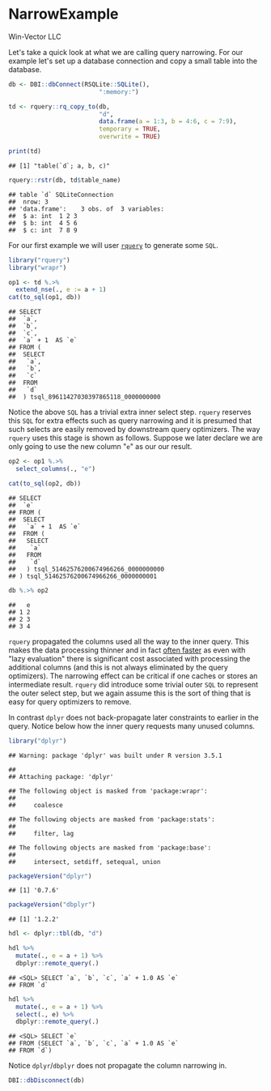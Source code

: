 NarrowExample
================
Win-Vector LLC

<!-- NarrowExample.md is generated from NarrowExample.Rmd. Please edit that file -->
Let's take a quick look at what we are calling query narrowing. For our example let's set up a database connection and copy a small table into the database.

``` r
db <- DBI::dbConnect(RSQLite::SQLite(),
                         ":memory:")

td <- rquery::rq_copy_to(db, 
                         "d", 
                         data.frame(a = 1:3, b = 4:6, c = 7:9),
                         temporary = TRUE,
                         overwrite = TRUE)

print(td)
```

    ## [1] "table(`d`; a, b, c)"

``` r
rquery::rstr(db, td$table_name)
```

    ## table `d` SQLiteConnection 
    ##  nrow: 3 
    ## 'data.frame':    3 obs. of  3 variables:
    ##  $ a: int  1 2 3
    ##  $ b: int  4 5 6
    ##  $ c: int  7 8 9

For our first example we will user [`rquery`](https://github.com/WinVector/rquery) to generate some `SQL`.

``` r
library("rquery")
library("wrapr")

op1 <- td %.>% 
  extend_nse(., e := a + 1)
cat(to_sql(op1, db))
```

    ## SELECT
    ##  `a`,
    ##  `b`,
    ##  `c`,
    ##  `a` + 1  AS `e`
    ## FROM (
    ##  SELECT
    ##   `a`,
    ##   `b`,
    ##   `c`
    ##  FROM
    ##   `d`
    ##  ) tsql_89611427030397865118_0000000000

Notice the above `SQL` has a trivial extra inner select step. `rquery` reserves this `SQL` for extra effects such as query narrowing and it is presumed that such selects are easily removed by downstream query optimizers. The way `rquery` uses this stage is shown as follows. Suppose we later declare we are only going to use the new column "`e`" as our our result.

``` r
op2 <- op1 %.>% 
  select_columns(., "e")

cat(to_sql(op2, db))
```

    ## SELECT
    ##  `e`
    ## FROM (
    ##  SELECT
    ##   `a` + 1  AS `e`
    ##  FROM (
    ##   SELECT
    ##    `a`
    ##   FROM
    ##    `d`
    ##   ) tsql_51462576200674966266_0000000000
    ## ) tsql_51462576200674966266_0000000001

``` r
db %.>% op2
```

    ##   e
    ## 1 2
    ## 2 3
    ## 3 4

`rquery` propagated the columns used all the way to the inner query. This makes the data processing thinner and in fact [often faster](https://github.com/WinVector/rquery/blob/master/extras/NarrowEffectSpark.md) as even with "lazy evaluation" there is significant cost associated with processing the additional columns (and this is not always eliminated by the query optimizers). The narrowing effect can be critical if one caches or stores an intermediate result. `rquery` did introduce some trivial outer `SQL` to represent the outer select step, but we again assume this is the sort of thing that is easy for query optimizers to remove.

In contrast `dplyr` does not back-propagate later constraints to earlier in the query. Notice below how the inner query requests many unused columns.

``` r
library("dplyr")
```

    ## Warning: package 'dplyr' was built under R version 3.5.1

    ## 
    ## Attaching package: 'dplyr'

    ## The following object is masked from 'package:wrapr':
    ## 
    ##     coalesce

    ## The following objects are masked from 'package:stats':
    ## 
    ##     filter, lag

    ## The following objects are masked from 'package:base':
    ## 
    ##     intersect, setdiff, setequal, union

``` r
packageVersion("dplyr")
```

    ## [1] '0.7.6'

``` r
packageVersion("dbplyr")
```

    ## [1] '1.2.2'

``` r
hdl <- dplyr::tbl(db, "d")

hdl %>%
  mutate(., e = a + 1) %>%
  dbplyr::remote_query(.)
```

    ## <SQL> SELECT `a`, `b`, `c`, `a` + 1.0 AS `e`
    ## FROM `d`

``` r
hdl %>%
  mutate(., e = a + 1) %>%
  select(., e) %>%
  dbplyr::remote_query(.)
```

    ## <SQL> SELECT `e`
    ## FROM (SELECT `a`, `b`, `c`, `a` + 1.0 AS `e`
    ## FROM `d`)

Notice `dplyr`/`dbplyr` does not propagate the column narrowing in.

``` r
DBI::dbDisconnect(db)
```
